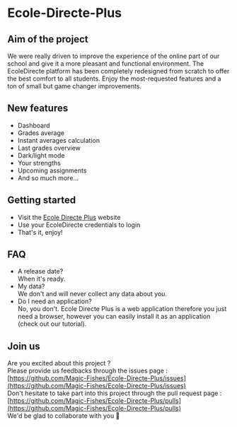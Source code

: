 # Ecole-Directe-Plus
## Aim of the project
We were really driven to improve the experience of the online part of our school and give it a more pleasant and functional environment.
The EcoleDirecte platform has been completely redesigned from scratch to offer the best comfort to all students.
Enjoy the most-requested features and a ton of small but game changer improvements.

## New features
- Dashboard
- Grades average
- Instant averages calculation
- Last grades overview
- Dark/light mode
- Your strengths
- Upcoming assignments
- And so much more...

## Getting started
- Visit the [Ecole Directe Plus](https://ecole-directe.plus/login) website
- Use your EcoleDirecte credentials to login
- That's it, enjoy!

## FAQ
- A release date?<br>When it's ready.
- My data?<br>We don't and will never collect any data about you.
- Do I need an application?<br>No, you don't. Ecole Directe Plus is a web application therefore you just need a browser, however you can easily install it as an application (check out our tutorial).

## Join us
Are you excited about this project ?<br>
Please provide us feedbacks through the issues page :<br>
[https://github.com/Magic-Fishes/Ecole-Directe-Plus/issues](https://github.com/Magic-Fishes/Ecole-Directe-Plus/issues)<br>
Don't hesitate to take part into this project through the pull request page :<br>
[https://github.com/Magic-Fishes/Ecole-Directe-Plus/pulls](https://github.com/Magic-Fishes/Ecole-Directe-Plus/pulls)<br>
We'd be glad to collaborate with you 🤝<br>
